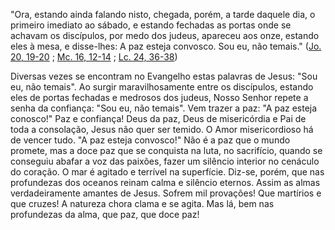 
"Ora, estando ainda falando nisto, chegada, porém, a tarde daquele dia, o primeiro imediato ao sábado, e estando fechadas as portas onde se achavam os discípulos, por medo dos judeus, apareceu aos onze, estando eles à mesa, e disse-lhes: A paz esteja convosco. Sou eu, não temais." ([Jo. 20, 19-20](https://vulgata.online/bible/Jo.20?ed=MS&vfn=MS.Jo.20.19-20:vs) ; [Mc. 16, 12-14](https://vulgata.online/bible/Mc.16?ed=MS&vfn=MS.Mc.16.12-14:vs) ; [Lc. 24, 36-38](https://vulgata.online/bible/Lc.24?ed=MS&vfn=MS.Lc.24.36-38:vs))

Diversas vezes se encontram no Evangelho estas palavras de Jesus: "Sou eu, não temais". Ao surgir maravilhosamente entre os discípulos, estando eles de portas fechadas e medrosos dos judeus, Nosso Senhor repete a senha da confiança: "Sou eu, não temais". Vem trazer a paz: "A paz esteja conosco!" Paz e confiança! Deus da paz, Deus de misericórdia e Pai de toda a consolação, Jesus não quer ser temido. O Amor misericordioso há de vencer tudo. "A paz esteja convosco!" Não é a paz que o mundo promete, mas a doce paz que se conquista na luta, no sacrifício, quando se conseguiu abafar a voz das paixões, fazer um silêncio interior no cenáculo do coração. O mar é agitado e terrível na superfície. Diz-se, porém, que nas profundezas dos oceanos reinam calma e silêncio eternos. Assim as almas verdadeiramente amantes de Jesus. Sofrem mil provações! Que martírios e que cruzes! A natureza chora clama e se agita. Mas lá, bem nas profundezas da alma, que paz, que doce paz!

